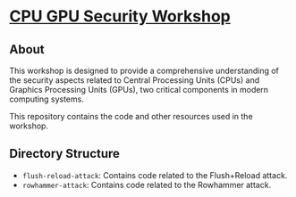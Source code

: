 # [CPU GPU Security Workshop](https://www.cse.iitb.ac.in/~cpu-gpu-2024/)

## About

This workshop is designed to provide a comprehensive understanding of the security aspects related to Central Processing Units (CPUs) and Graphics Processing Units (GPUs), two critical components in modern computing systems.

This repository contains the code and other resources used in the workshop.

## Directory Structure

- `flush-reload-attack`: Contains code related to the Flush+Reload attack.
- `rowhammer-attack`: Contains code related to the Rowhammer attack.
